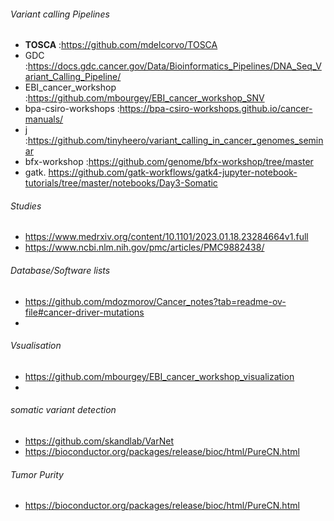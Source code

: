 
###### Variant calling Pipelines

* **TOSCA** 				:https://github.com/mdelcorvo/TOSCA
* GDC			:https://docs.gdc.cancer.gov/Data/Bioinformatics_Pipelines/DNA_Seq_Variant_Calling_Pipeline/
* EBI_cancer_workshop	:https://github.com/mbourgey/EBI_cancer_workshop_SNV
* bpa-csiro-workshops	:https://bpa-csiro-workshops.github.io/cancer-manuals/
* j					:https://github.com/tinyheero/variant_calling_in_cancer_genomes_seminar
* bfx-workshop			:https://github.com/genome/bfx-workshop/tree/master
* gatk.      https://github.com/gatk-workflows/gatk4-jupyter-notebook-tutorials/tree/master/notebooks/Day3-Somatic

###### Studies

* https://www.medrxiv.org/content/10.1101/2023.01.18.23284664v1.full
* https://www.ncbi.nlm.nih.gov/pmc/articles/PMC9882438/


###### Database/Software lists

* https://github.com/mdozmorov/Cancer_notes?tab=readme-ov-file#cancer-driver-mutations
* 

###### Vsualisation

* https://github.com/mbourgey/EBI_cancer_workshop_visualization
* 

###### somatic variant detection

* https://github.com/skandlab/VarNet
* https://bioconductor.org/packages/release/bioc/html/PureCN.html

###### Tumor Purity

* https://bioconductor.org/packages/release/bioc/html/PureCN.html
